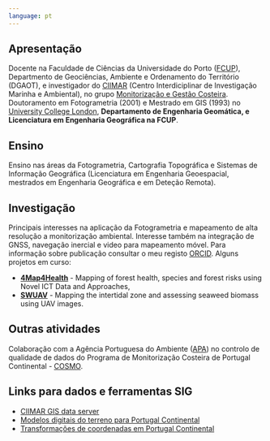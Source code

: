 ```yaml
---
language: pt
---
```


## Apresentação

Docente na Faculdade de Ciências da Universidade do Porto ([FCUP](https://fc.up.pt)), Departmento de Geociências, Ambiente e Ordenamento do Território (DGAOT), e investigador do [CIIMAR](https://www2.ciimar.up.pt) (Centro Interdiciplinar de Investigação Marinha e Ambiental), no grupo [Monitorização e Gestão Costeira](https://www2.ciimar.up.pt/research.php?team=4). Doutoramento em Fotogrametria (2001) e Mestrado em GIS (1993) no [University College London](https://www.ucl.ac.uk/), **Departamento de Engenharia Geomática, e Licenciatura em Engenharia Geográfica na FCUP**.

## Ensino

Ensino nas áreas da Fotogrametria, Cartografia Topográfica e Sistemas de Informação Geográfica (Licenciatura em Engenharia Geoespacial, mestrados em Engenharia Geográfica e em Deteção Remota).

## Investigação

Principais interesses na aplicação da Fotogrametria e mapeamento de alta resolução a monitorização ambiental. Interesse também na integração de GNSS, navegação inercial e video para mapeamento móvel. Para informação sobre publicação consultar o meu registo [ORCID](https://orcid.org/0000-0001-9212-4649). Alguns projetos em curso:

- **[4Map4Health](https://www.chistera.eu/projects/4map4health)** - Mapping of forest health, species and forest risks using Novel ICT Data and Approaches,
- **[SWUAV](https://swuav.ciimar.up.pt/)** - Mapping the intertidal zone and assessing seaweed biomass using UAV images.

## Outras atividades

Colaboração com a Agência Portuguesa do Ambiente ([APA](https://www.apambiente.pt/)) no controlo de qualidade de dados do Programa de Monitorização Costeira de Portugal Continental - [COSMO](https://cosmo.apambiente.pt/).

## Links para dados e ferramentas SIG

- [CIIMAR GIS data server](https://gis.ciimar.up.pt/)
- [Modelos digitais do terreno para Portugal Continental](https://www.fc.up.pt/pessoas/jagoncal/dems/)
- [Transformações de coordenadas em Portugal Continental](https://www.fc.up.pt/pessoas/jagoncal/coordenadas2/)
